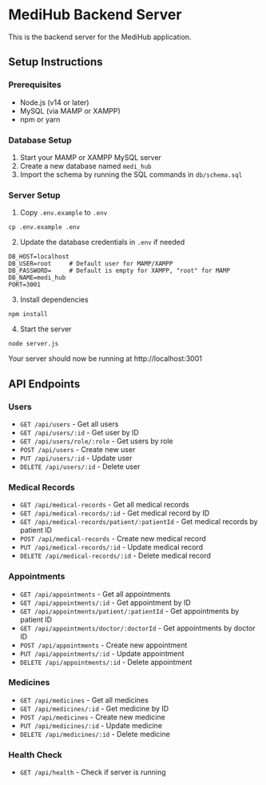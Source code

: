 
# MediHub Backend Server

This is the backend server for the MediHub application.

## Setup Instructions

### Prerequisites

- Node.js (v14 or later)
- MySQL (via MAMP or XAMPP)
- npm or yarn

### Database Setup

1. Start your MAMP or XAMPP MySQL server
2. Create a new database named `medi_hub`
3. Import the schema by running the SQL commands in `db/schema.sql`

### Server Setup

1. Copy `.env.example` to `.env`
```
cp .env.example .env
```

2. Update the database credentials in `.env` if needed
```
DB_HOST=localhost
DB_USER=root     # Default user for MAMP/XAMPP
DB_PASSWORD=     # Default is empty for XAMPP, "root" for MAMP
DB_NAME=medi_hub
PORT=3001
```

3. Install dependencies
```
npm install
```

4. Start the server
```
node server.js
```

Your server should now be running at http://localhost:3001

## API Endpoints

### Users
- `GET /api/users` - Get all users
- `GET /api/users/:id` - Get user by ID
- `GET /api/users/role/:role` - Get users by role
- `POST /api/users` - Create new user
- `PUT /api/users/:id` - Update user
- `DELETE /api/users/:id` - Delete user

### Medical Records
- `GET /api/medical-records` - Get all medical records
- `GET /api/medical-records/:id` - Get medical record by ID
- `GET /api/medical-records/patient/:patientId` - Get medical records by patient ID
- `POST /api/medical-records` - Create new medical record
- `PUT /api/medical-records/:id` - Update medical record
- `DELETE /api/medical-records/:id` - Delete medical record

### Appointments
- `GET /api/appointments` - Get all appointments
- `GET /api/appointments/:id` - Get appointment by ID
- `GET /api/appointments/patient/:patientId` - Get appointments by patient ID
- `GET /api/appointments/doctor/:doctorId` - Get appointments by doctor ID
- `POST /api/appointments` - Create new appointment
- `PUT /api/appointments/:id` - Update appointment
- `DELETE /api/appointments/:id` - Delete appointment

### Medicines
- `GET /api/medicines` - Get all medicines
- `GET /api/medicines/:id` - Get medicine by ID
- `POST /api/medicines` - Create new medicine
- `PUT /api/medicines/:id` - Update medicine
- `DELETE /api/medicines/:id` - Delete medicine

### Health Check
- `GET /api/health` - Check if server is running
